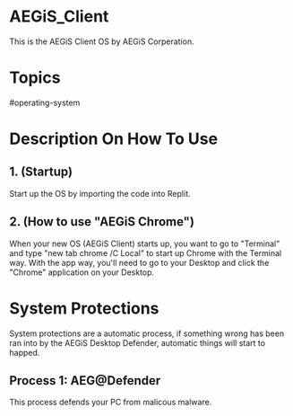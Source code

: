 # AEGiS_Client
This is the AEGiS Client OS by AEGiS Corperation.

# Topics
#operating-system

# Description On How To Use

## 1. (Startup)
Start up the OS by importing the code into Replit. 

## 2. (How to use "AEGiS Chrome")
When your new OS (AEGiS Client) starts up, you want to go to "Terminal" and type "new tab chrome /C Local" to start up Chrome with the Terminal way. With the app way, you'll need to go to your Desktop and click the "Chrome" application on your Desktop.

# System Protections
System protections are a automatic process, if something wrong has been ran into by the AEGiS Desktop Defender, automatic things will start to happed.

## Process 1: AEG@Defender
This process defends your PC from malicous malware.
